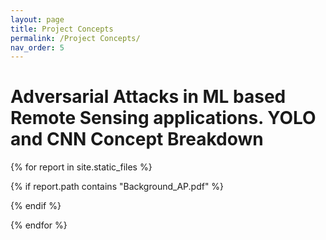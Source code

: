 ```yaml
---
layout: page
title: Project Concepts
permalink: /Project Concepts/
nav_order: 5
---
```


# Adversarial Attacks in ML based Remote Sensing applications. YOLO and CNN Concept Breakdown

{% for report in site.static_files %}

{% if report.path contains "Background_AP.pdf" %}

<object data="{{site.url}}{{site.baseurl}}{{report.path}}" width="850" height="1100" type='application/pdf'/>
</object>

{% endif %}

{% endfor %}
